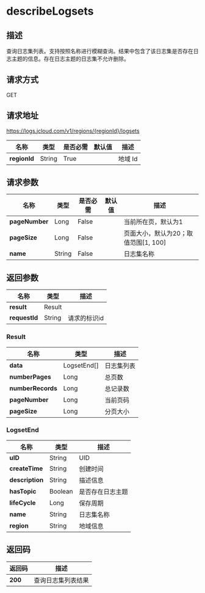# describeLogsets


## 描述
查询日志集列表。支持按照名称进行模糊查询。结果中包含了该日志集是否存在日志主题的信息。存在日志主题的日志集不允许删除。

## 请求方式
GET

## 请求地址
https://logs.jcloud.com/v1/regions/{regionId}/logsets

|名称|类型|是否必需|默认值|描述|
|---|---|---|---|---|
|**regionId**|String|True| |地域 Id|

## 请求参数
|名称|类型|是否必需|默认值|描述|
|---|---|---|---|---|
|**pageNumber**|Long|False| |当前所在页，默认为1|
|**pageSize**|Long|False| |页面大小，默认为20；取值范围[1, 100]|
|**name**|String|False| |日志集名称|


## 返回参数
|名称|类型|描述|
|---|---|---|
|**result**|Result| |
|**requestId**|String|请求的标识id|

### Result
|名称|类型|描述|
|---|---|---|
|**data**|LogsetEnd[]|日志集列表|
|**numberPages**|Long|总页数|
|**numberRecords**|Long|总记录数|
|**pageNumber**|Long|当前页码|
|**pageSize**|Long|分页大小|
### LogsetEnd
|名称|类型|描述|
|---|---|---|
|**uID**|String|UID|
|**createTime**|String|创建时间|
|**description**|String|描述信息|
|**hasTopic**|Boolean|是否存在日志主题|
|**lifeCycle**|Long|保存周期|
|**name**|String|日志集名称|
|**region**|String|地域信息|

## 返回码
|返回码|描述|
|---|---|
|**200**|查询日志集列表结果|
